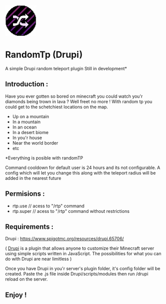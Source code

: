 <img src="https://github.com/ionut270/RandomTp---Drupi/blob/master/random.png?raw=true" width="100" title="hover text">

# RandomTp (Drupi)

A simple Drupi random teleport plugin
Still in development*

## Introduction :

Have you ever gotten so bored on minecraft you could watch you'r diamonds being trown in lava ?
Well freet no more !
With random tp you could get to the schetchiest locations on the map.
- Up on a mountain
- In a mountain
- In an ocean
- In a desert biome
- In you'r house
- Near the world border
- etc

*Everything is posible with randomTP

Command cooldown for default user is 24 hours and its not configurable.
A config which will let you change this along with the teleport radius will be added in the nearest future

## Permisions :

- rtp.use // acess to "/rtp" command
- rtp.super // acess to "/rtp" command without restrictions

## Requirements :

Drupi : https://www.spigotmc.org/resources/drupi.65706/

( [Drupi](https://www.spigotmc.org/resources/drupi.65706/) is a plugin that allows anyone to customize their Minecraft server using simple scripts written in JavaScript. The possibilities for what you can do with Drupi are near limitless )

Once you have Drupi in you'r server's plugin folder, it's config folder will be created.
Paste the .js file inside Drupi/scripts/modules then run /drupi reload on the server.

## Enjoy !
